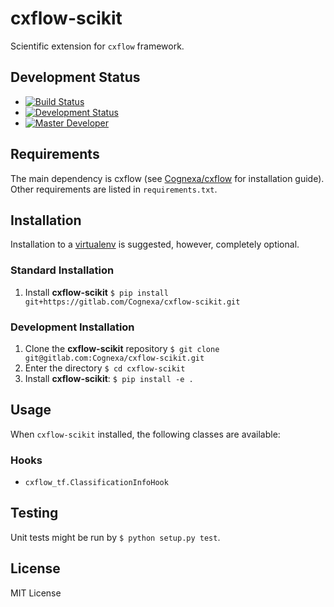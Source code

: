 # cxflow-scikit

Scientific extension for `cxflow` framework.

## Development Status

- [![Build Status](https://gitlab.com/Cognexa/cxflow-scikit/badges/master/build.svg)](https://gitlab.com/Cognexa/cxflow-scikit/builds/)
- [![Development Status](https://img.shields.io/badge/status-CX%20Regular-brightgreen.svg?style=flat)]()
- [![Master Developer](https://img.shields.io/badge/master-Petr%20Bělohlávek-lightgrey.svg?style=flat)]()

## Requirements
The main dependency is cxflow (see [Cognexa/cxflow](https://gitlab.com/Cognexa/cxflow)
for installation guide).
Other requirements are listed in `requirements.txt`.

## Installation
Installation to a [virtualenv](https://docs.python.org/3/library/venv.html) is suggested, however, completely optional. 

### Standard Installation
1. Install **cxflow-scikit** `$ pip install git+https://gitlab.com/Cognexa/cxflow-scikit.git`

### Development Installation
1. Clone the **cxflow-scikit** repository `$ git clone git@gitlab.com:Cognexa/cxflow-scikit.git`
2. Enter the directory `$ cd cxflow-scikit`
3. Install **cxflow-scikit**: `$ pip install -e .`

## Usage
When `cxflow-scikit` installed, the following classes are available:

### Hooks

- `cxflow_tf.ClassificationInfoHook`

## Testing
Unit tests might be run by `$ python setup.py test`.

## License
MIT License
